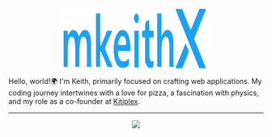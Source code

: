 <p align="center"><img align="center" width="300" height="120" src="./octokeithx/mkjs.svg"/></p>


Hello, world!🌍 I'm Keith, primarily focused on crafting web applications. My coding journey intertwines with a love for pizza, a fascination with physics, and my role as a co-founder at [Kitiplex](https://kitiplex.vercel.app/). 


<hr>

<p align="center">
  <a href="https://github.com/mkeithX">
    <img src="https://skillicons.dev/icons?i=django,python,js,ts,react,postgres,&theme=dark" />
  </a>
</p>
